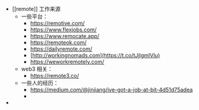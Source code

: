 - [[remote]] 工作来源
	- 一些平台：
		- https://remotive.com/
		- https://www.flexjobs.com/
		- https://www.remocate.app/
		- https://remoteok.com/
		- https://dailyremote.com/
		- [http://workingnomads.com](https://t.co/tJjlgmlVlu)
		- https://weworkremotely.com/
	- web3 相关：
		- https://remote3.co/
	- 一些人的经历：
		- https://medium.com/@jinjiang/ive-got-a-job-at-bit-4d51d75adea
		-
-